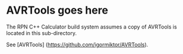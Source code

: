 # AVRTools goes here

The RPN C++ Calculator build system assumes a copy of AVRTools is located in this sub-directory.

See [AVRTools] (https://github.com/igormiktor/AVRTools).

